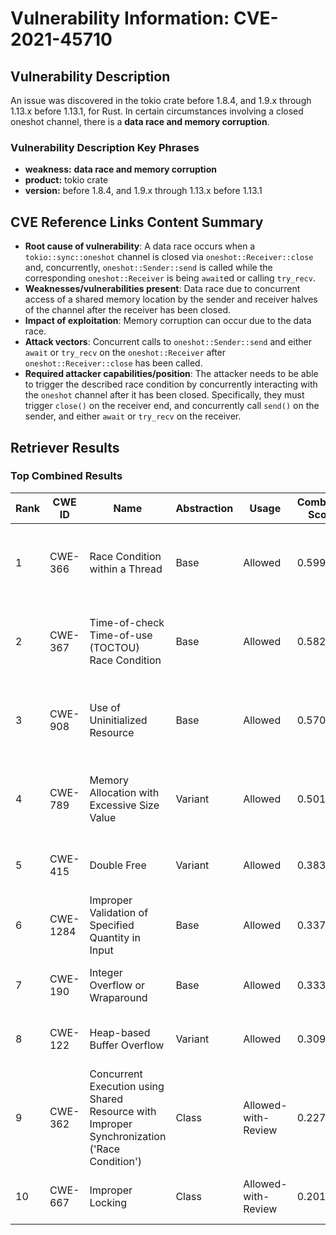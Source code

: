 # Vulnerability Information: CVE-2021-45710

## Vulnerability Description
An issue was discovered in the tokio crate before 1.8.4, and 1.9.x through 1.13.x before 1.13.1, for Rust. In certain circumstances involving a closed oneshot channel, there is a **data race and memory corruption**.

### Vulnerability Description Key Phrases
- **weakness:** **data race and memory corruption**
- **product:** tokio crate
- **version:** before 1.8.4, and 1.9.x through 1.13.x before 1.13.1

## CVE Reference Links Content Summary
- **Root cause of vulnerability**: A data race occurs when a `tokio::sync::oneshot` channel is closed via `oneshot::Receiver::close` and, concurrently, `oneshot::Sender::send` is called while the corresponding `oneshot::Receiver` is being `await`ed or calling `try_recv`.
- **Weaknesses/vulnerabilities present**: Data race due to concurrent access of a shared memory location by the sender and receiver halves of the channel after the receiver has been closed.
- **Impact of exploitation**: Memory corruption can occur due to the data race.
- **Attack vectors**: Concurrent calls to `oneshot::Sender::send` and either `await` or `try_recv` on the `oneshot::Receiver` after `oneshot::Receiver::close` has been called.
- **Required attacker capabilities/position**: The attacker needs to be able to trigger the described race condition by concurrently interacting with the `oneshot` channel after it has been closed. Specifically, they must trigger `close()` on the receiver end, and concurrently call `send()` on the sender, and either `await` or `try_recv` on the receiver.

## Retriever Results

### Top Combined Results

| Rank | CWE ID | Name | Abstraction | Usage | Combined Score | Retrievers | Individual Scores |
|------|--------|------|-------------|-------|---------------|------------|-------------------|
| 1 | CWE-366 | Race Condition within a Thread | Base | Allowed | 0.5996 | dense, sparse, graph | dense: 0.517, sparse: 0.214, graph: 0.611 |
| 2 | CWE-367 | Time-of-check Time-of-use (TOCTOU) Race Condition | Base | Allowed | 0.5825 | dense, sparse, graph | dense: 0.510, sparse: 0.191, graph: 0.609 |
| 3 | CWE-908 | Use of Uninitialized Resource | Base | Allowed | 0.5709 | dense, sparse, graph | dense: 0.473, sparse: 0.216, graph: 0.590 |
| 4 | CWE-789 | Memory Allocation with Excessive Size Value | Variant | Allowed | 0.5014 | dense, sparse, graph | dense: 0.495, sparse: 0.173, graph: 0.550 |
| 5 | CWE-415 | Double Free | Variant | Allowed | 0.3838 | sparse, graph | sparse: 0.187, graph: 0.864 |
| 6 | CWE-1284 | Improper Validation of Specified Quantity in Input | Base | Allowed | 0.3376 | dense, sparse | dense: 0.477, sparse: 0.173 |
| 7 | CWE-190 | Integer Overflow or Wraparound | Base | Allowed | 0.3338 | dense, sparse | dense: 0.475, sparse: 0.167 |
| 8 | CWE-122 | Heap-based Buffer Overflow | Variant | Allowed | 0.3096 | dense, sparse | dense: 0.470, sparse: 0.175 |
| 9 | CWE-362 | Concurrent Execution using Shared Resource with Improper Synchronization ('Race Condition') | Class | Allowed-with-Review | 0.2276 | dense, sparse | dense: 0.510, sparse: 0.231 |
| 10 | CWE-667 | Improper Locking | Class | Allowed-with-Review | 0.2015 | dense, sparse | dense: 0.472, sparse: 0.186 |

